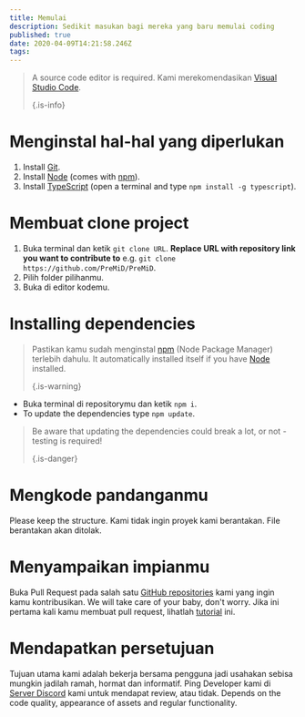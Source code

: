 ```yaml
---
title: Memulai
description: Sedikit masukan bagi mereka yang baru memulai coding
published: true
date: 2020-04-09T14:21:58.246Z
tags:
---
```


> A source code editor is required. Kami merekomendasikan [Visual Studio Code](https://code.visualstudio.com/). 
> 
> {.is-info}

# Menginstal hal-hal yang diperlukan
1. Install [Git](https://git-scm.com/).
2. Install [Node](https://nodejs.org/en/) (comes with [npm](https://www.npmjs.com/)).
3. Install [TypeScript](https://www.typescriptlang.org/index.html#download-links) (open a terminal and type `npm install -g typescript`).

# Membuat clone project
1. Buka terminal dan ketik `git clone URL`. **Replace URL with repository link you want to contribute to** e.g. `git clone https://github.com/PreMiD/PreMiD`.
2. Pilih folder pilihanmu.
3. Buka di editor kodemu.

# Installing dependencies
> Pastikan kamu sudah menginstal [npm](https://www.npmjs.com/) (Node Package Manager) terlebih dahulu. It automatically installed itself if you have [Node](https://nodejs.org/en/) installed. 
> 
> {.is-warning}

- Buka terminal di repositorymu dan ketik `npm i`.
- To update the dependencies type `npm update`.

> Be aware that updating the dependencies could break a lot, or not - testing is required! 
> 
> {.is-danger}

# Mengkode pandanganmu
Please keep the structure. Kami tidak ingin proyek kami berantakan. File berantakan akan ditolak.

# Menyampaikan impianmu
Buka Pull Request pada salah satu [GitHub repositories](https://github.com/PreMiD/) kami yang ingin kamu kontribusikan. We will take care of your baby, don't worry. Jika ini pertama kali kamu membuat pull request, lihatlah [tutorial](https://help.github.com/en/articles/creating-a-pull-request) ini.

# Mendapatkan persetujuan
Tujuan utama kami adalah bekerja bersama pengguna jadi usahakan sebisa mungkin jadilah ramah, hormat dan informatif. Ping Developer kami di [Server Discord](https://discord.gg/WvfVZ8T) kami untuk mendapat review, atau tidak. Depends on the code quality, appearance of assets and regular functionality.